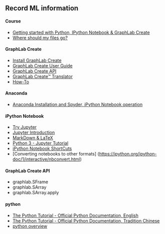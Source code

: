 Record ML information
---------------------------------------------
#### Course
- [Getting started with Python, IPython Notebook & GraphLab Create](https://www.coursera.org/learn/ml-foundations/supplement/5HQGl/reading-getting-started-with-python-ipython-notebook-graphlab-create)
- [Where should my files go?](https://www.coursera.org/learn/ml-foundations/supplement/IT04V/reading-where-should-my-files-go)

#### GraphLab Create
- [Install GraphLab Create](https://dato.com/download/install-graphlab-create.html)
- [GraphLab Create User Guide](https://dato.com/learn/userguide/index.html)
- [GraphLab Create API](https://dato.com/products/create/docs/graphlab.data_structures.html)
- [GraphLab Create™ Translator](https://dato.com/learn/translator/)
- [How-To](https://dato.com/learn/how-to/)

#### Anaconda
- [Anaconda Installation and Spyder, iPython Notebook operation](http://darren1231.pixnet.net/blog/post/328443678-python-%E6%96%B0%E6%89%8B%E7%9A%84%E6%95%91%E6%98%9F--anaconda%E4%BB%8B%E7%B4%B9%E8%88%87%E5%AE%89%E8%A3%9D)

#### iPython Notebook
- [Try Jupyter](https://try.jupyter.org/)
- [Jupyter Introduction](http://nbviewer.jupyter.org/github/twistedhardware/mltutorial/blob/master/notebooks/jupyter/1.Introduction.ipynb)
- [MarkDown & LaTeX](http://nbviewer.jupyter.org/github/twistedhardware/mltutorial/blob/master/notebooks/jupyter/2.%20Markdown%20%26%20LaTeX.ipynb)
- [Python 3 - Jupyter Tutorial](http://nbviewer.jupyter.org/github/twistedhardware/mltutorial/blob/master/notebooks/jupyter/3.%20Python%20Basics.ipynb)
- [iPython Notebook ShortCuts](https://sowingseasons.com/blog/reference/2016/01/jupyter-keyboard-shortcuts/23298516)
- [Converting notebooks to other formats] (https://ipython.org/ipython-doc/1/interactive/nbconvert.html)

#### GraphLab Create API
- graphlab.SFrame
- graphlab.SArray
- graphlab.SArray.apply

#### python
- [The Python Tutorial - Official Python Documentation, English](https://docs.python.org/2/tutorial/index.html)
- [The Python Tutorial - Official Python Documentation, Tradition Chinese](https://docs.python.org.tw/3/tutorial/index.html)
- [python overview](http://pydoing.blogspot.tw/2010/12/python-overview.html)


